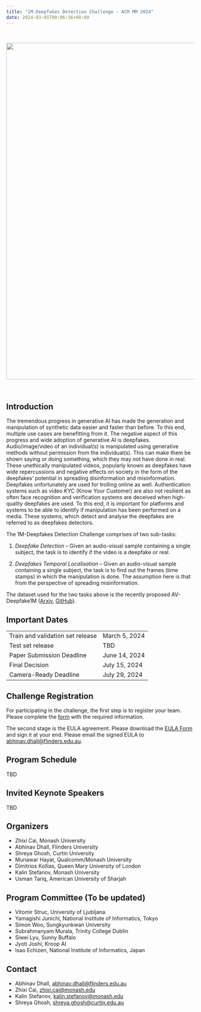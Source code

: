 ```yaml
---
title: "1M-Deepfakes Detection Challenge - ACM MM 2024"
date: 2024-03-05T00:06:56+08:00
---
```


<br>
<div class="row">
  <div>
    <p><center>
        <img class="img-fluid banner-pic" src="teaser.png">
    </center></p>
    <!-- <p><center>
      Full day, <font size="3" color="red"> Oct 2023</font> (Full-day)
    </center></p> -->
  </div>
</div><br>


## Introduction

The tremendous progress in generative AI has made the generation and manipulation of synthetic data easier and
faster than before. To this end, multiple use cases are benefitting from it. The negative aspect of this progress and
wide adoption of generative AI is deepfakes. Audio/image/video of an individual(s) is manipulated using
generative methods without permission from the individual(s). This can make them be shown saying or doing
something, which they may not have done in real. These unethically manipulated videos, popularly known as
deepfakes have wide repercussions and negative effects on society in the form of the deepfakes’ potential in
spreading disinformation and misinformation. Deepfakes unfortunately are used for trolling online as well.
Authentication systems such as video KYC (Know Your Customer) are also not resilient as often face recognition
and verification systems are deceived when high-quality deepfakes are used. To this end, it is important for
platforms and systems to be able to identify if manipulation has been performed on a media. These systems,
which detect and analyse the deepfakes are referred to as deepfakes detectors.

The 1M-Deepfakes Detection Challenge comprises of two sub-tasks:

1. *Deepfake Detection* – Given an audio-visual sample containing a single subject, the task is to identify if the
video is a deepfake or real.

2. *Deepfakes Temporal Localisation* – Given an audio-visual sample containing a single subject, the task is to find
out the frames (time stamps) in which the manipulation is done. The assumption here is that from the perspective
of spreading misinformation.

The dataset used for the two tasks above is the recently proposed AV-Deepfake1M ([Arxiv](http://arxiv.org/abs/2311.15308), [GitHub](https://github.com/ControlNet/AV-Deepfake1M)).

## Important Dates

<table class="table table-striped">
    <tbody>
        <tr>
          <td>Train and validation set release</td>
          <td>March 5, 2024</td>
        </tr>
        <tr>
          <td>Test set release</td>
          <td>TBD</td>
        </tr>
        <tr>
          <td>Paper Submission Deadline</td>
          <td>June 14, 2024</td>
        </tr>
        <tr>
          <td>Final Decision</td>
          <td>July 15, 2024</td>
        </tr>
        <tr>
          <td>Camera-Ready Deadline</td>
          <td>July 29, 2024</td>
        </tr>
    </tbody>
</table>

## Challenge Registration
For participating in the challenge, the first step is to register your team. Please complete the [form](https://forms.office.com/r/yiqPZSQ1Ur) with the required information.

The second stage is the EULA agreement. Please download the [EULA Form](https://curtin-my.sharepoint.com/:b:/g/personal/291942d_curtin_edu_au/EZMWi2Z9Ym5Fk6BC1kSJk5sBGPvug_-yvOBv7dY-rFvjvg?e=bx6ijE) and sign it at your end. Please email the signed EULA to [abhinav.dhall@flinders.edu.au](abhinav.dhall@flinders.edu.au).


## Program Schedule

TBD

## Invited Keynote Speakers

TBD

## Organizers
- Zhixi Cai, Monash University
- Abhinav Dhall, Flinders University
- Shreya Ghosh, Curtin University
- Munawar Hayat, Qualcomm/Monash University
- Dimitrios Kollias, Queen Mary University of London
- Kalin Stefanov, Monash University
- Usman Tariq, American University of Sharjah
<style>
.organizer-pic {
    width: 200px;
    height: 200px;
}
.uni-name {
    max-width: 100px
}

.people-name {
    max-width: 100px;
} 

.orgnizer-people-name {
    text-align: center;
}

.speaker-pic, .organizer-pic {
    border-radius: 50%;
}

.banner-pic {
    width: 900px;
    height: auto;
}
</style>

## Program Committee (To be updated)

- Vitomir Struc, University of Ljubljana
- Yamagishi Junichi, National Institute of Informatics, Tokyo
- Simon Woo, Sungkyunkwan University
- Subrahmanyam Murala, Trinity College Dublin
- Siwei Lyu, Sunny Buffalo
- Jyoti Joshi, Kroop AI
- Isao Echizen, National Institute of Informatics, Japan
  
## Contact

- Abhinav Dhall, abhinav.dhall@flinders.edu.au
- Zhixi Cai, zhixi.cai@monash.edu
- Kalin Stefanov, kalin.stefanov@monash.edu
- Shreya Ghosh, shreya.ghosh@curtin.edu.au
 

<style>
    .speaker-pic {
        width: 250px;
        height: 250px;
    }
    .organizer-pic {
        width: 200px;
        height: 200px;
    }
    .uni-name {
        max-width: 200px
    }

    .people-name {
        max-width: 200px;
    } 

    .orgnizer-people-name {
        text-align: center;
    }

    .speaker-pic, .organizer-pic {
        border-radius: 50%;
    }

    .banner-pic {
        width: 900px;
        height: auto;
    }
</style>
